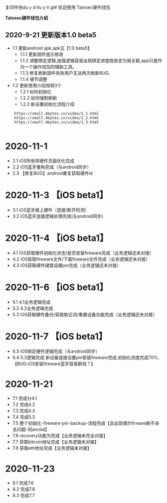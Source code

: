 复印件他du y d tiu y ti gi# 欢迎使用 Talosec硬件钱包

**Talosec硬件钱包介绍**


## 2020-9-21 更新版本1.0 beta5
+ 1.1 更新android apk,apk见【1.0 beta5】
    + 1.1.1 更新固件提示修改
    + 1.1.2 调整绑定逻辑,由强逻辑容易出现绑定进度拖沓变为弱关联,app只是作为一个操作钱包的辅助工具。
    + 1.1.3 修复刷新固件失败用户无法再次刷新BUG.
    + 1.1.4 细节调整
+ 1.2 更新使用介绍视频3个
    + 1.2.1 如何初始化
    + 1.2.2 如何强制刷新
    + 1.2.3 新设置初始化流程介绍
```
    https://small.4bytes.cn/video/1_1.html
    https://small.4bytes.cn/video/1_2.html
    https://small.4bytes.cn/video/1_3.html
    
```

# 2020-11-1
+ 2.1 iOS所有除硬件页面优化完成
+ 2.2 iOS蓝牙重构完成（与android同步）
+ 2.3 【修复BUG】android重复获取硬件id

# 2020-11-3 【iOS beta1】
+ 3.1 iOS蓝牙接上硬件（连接/断开检测）
+ 3.2 iOS蓝牙连接逻辑处理完成(与android同步)

# 2020-11-4 【iOS beta1】
+ 4.1 iOS获取硬件初始化状态/是否安装fireware完成（业务逻辑还未对接）
+ 4.2 iOS获取fireware文件/下载fireware文件完成（业务逻辑还未对接）
+ 4.3 iOS获取硬件键盘设置pin完成（业务逻辑还未对接）

# 2020-11-6 【iOS beta1】
+ 5.1 4.1业务逻辑完成
+ 5.2 4.2业务逻辑完成
+ 5.3 iOS获取硬件备份/获取助记词/重置设备功能完成（业务逻辑还未对接）

# 2020-11-7 【iOS beta1】
+ 6.3 iOS绑定硬件逻辑完成（与android同步）
+ 6.4 5.3逻辑完成
新设备连接设置pin安装fireware完成,初始化进度完成70%,【BUG:iOS安装fireware蓝牙容易断线？】

# 2020-11-21
+ 7.1 完成分4.1
+ 7.2 完成4.2
+ 7.3 完成4.3
+ 7.4 完成5.3
+ 7.5 整个初始化-fireware-pin-backup-流程完成【会出现偶尔firware刷不进去问题-同anroid】
+ 7.6 recovery功能为完成【业务逻辑未完全对接】
+ 7.7 获取bitcoin地址完成【业务逻辑未对接】
+ 7.8 获取eth地址完成【业务逻辑未对接】

# 2020-11-23
+ 8.1 完成7.6
+ 8.2 完成7.8
+ 8.3 完成7.7